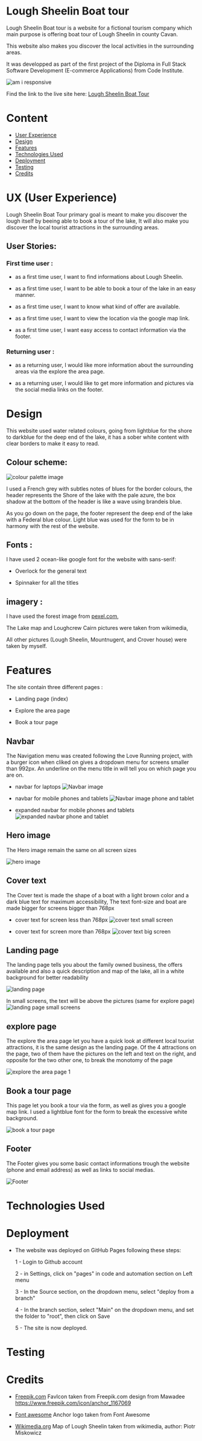 # Lough Sheelin Boat tour

Lough Sheelin Boat tour is a website for a fictional tourism company which main purpose is offering boat tour of Lough Sheelin in county Cavan.

This website also makes you discover the local activities in the surrounding areas.

It was developped as part of the first project of the Diploma in Full Stack Software Development (E-commerce Applications) from Code Institute.

![am i responsive](assets/readme-images/am-i-responsive.png)

Find the link to the live site here: [Lough Sheelin Boat Tour](https://cabillic.github.io/Lough-Sheelin-Boat-tour/)

# Content

* [User Experience](#ux-user-experience)
* [Design](#design)
* [Features](#features)
* [Technologies Used](#technologies-used)
* [Deployment](#deployment)
* [Testing](#testing)
* [Credits](#credits)

# UX (User Experience)

Lough Sheelin Boat Tour  primary goal is meant to make you discover the lough itself by beeing able to book a tour of the lake, It will also make you discover the local tourist attractions in the surrounding areas.

## User Stories:

### First time user :

- as a first time user, I want to find informations about Lough Sheelin.

- as a first time user, I want to be able to book a tour of the lake in an easy manner.

- as a first time user, I want to know what kind of offer are available.

- as a first time user, I want to view the location via the google map link.

- as a first time user, I want easy access to contact information via the footer.

### Returning user :

- as a returning user, I would like more information about the surrounding areas via the explore the area page.

- as a returning user, I would like to get more information and pictures via the social media links on the footer.

# Design

This website used water related colours, going from lightblue for the shore to darkblue for the deep end of the lake, it has a sober white content with clear borders to make it easy to read.

## Colour scheme: 

![colour palette image](assets/readme-images/colours.png)

I used a French grey with subtles notes of blues for the border colours,
the header represents the Shore of the lake with the pale azure, the box shadow at the bottom of the header is like a wave using brandeis blue.

 As you go down on the page, the footer represent the deep end of the lake with a Federal blue colour.
Light blue was used for the form to be in harmony with the rest of the website.

## Fonts :

I have used 2 ocean-like google font for the website with sans-serif:

- Overlock for the general text

- Spinnaker for all the titles

## imagery :

I have used the forest image from [pexel.com](https://www.pexels.com/),

The Lake map and Loughcrew Cairn pictures were taken from wikimedia,

All other pictures (Lough Sheelin, Mountnugent, and Crover house) were taken by myself.

# Features

The site contain three different pages : 

- Landing page (index)

- Explore the area page

- Book a tour page

## Navbar

The Navigation menu was created following the Love Running project, with a burger icon when cliked on gives a dropdown menu for screens smaller than 992px.
An underline on the menu title in will tell you on which page you are on.

- navbar for laptops
![Navbar image](assets/readme-images/navbar.png)

- navbar for mobile phones and tablets
![Navbar image phone and tablet](assets/readme-images/navbar-phone.png)

- expanded navbar for mobile phones and tablets
![expanded navbar phone and tablet](assets/readme-images/expanded-nav-phone.png)

## Hero image

The Hero image remain the same on all screen sizes

![hero image](assets/readme-images/hero-image.png)

## Cover text

The Cover text is made the shape of a boat with a light brown color and a dark blue text for maximum accessibility,
The text font-size and boat are made bigger for screens bigger than 768px

- cover text for screen less than 768px
![cover text small screen](assets/readme-images/cover-text-small.png)

- cover text for screen more than 768px
![cover text big screen](assets/readme-images/cover-text-big.png)

## Landing page

The landing page tells you about the family owned business, the offers available and also a quick description and map of the lake, all in a white background for better readability

![landing page](assets/readme-images/landing-page.png)

In small screens, the text will be above the pictures (same for explore page)
![landing page small screens](assets/readme-images/landing-page-small.png)

## explore page

The explore the area page let you have a quick look at different local tourist attractions, it is the same design as the landing page.
Of the 4 attractions on the page, two of them have the pictures on the left and text on the right, and opposite for the two other one, to break the monotomy of the page

![explore the area page 1](assets/readme-images/explore-page.png)

## Book a tour page

This page let you book a tour via the form, as well as gives you a google map link.
I used a lightblue font for the form to break the excessive white background.

![book a tour page](assets/readme-images/booking-page.png)

## Footer 

The Footer gives you some basic contact informations trough the website (phone and email address) as well as links to social medias.

![Footer](assets/readme-images/footer.png)

# Technologies Used

# Deployment
  * The website was deployed on GitHub Pages following these steps:
    
    1 - Login to Github account

    2 - in Settings, click on "pages" in code and automation section on Left menu

    3 - In the Source section, on the dropdown menu, select "deploy from a branch"

    4 - In the branch section, select "Main" on the dropdown menu, and set the folder to "root", then click on Save

    5 - The site is now deployed.

# Testing

# Credits
  * [Freepik.com](https://www.freepik.com) FavIcon taken from Freepik.com design from Mawadee https://www.freepik.com/icon/anchor_1167069

  * [Font awesome](https://fontawesome.com/) Anchor logo taken from Font Awesome

  * [Wikimedia.org](https://commons.wikimedia.org/wiki/File:Lough_Sheelin_map.JPG) Map of Lough Sheelin taken from wikimedia, author: Piotr Miskowicz